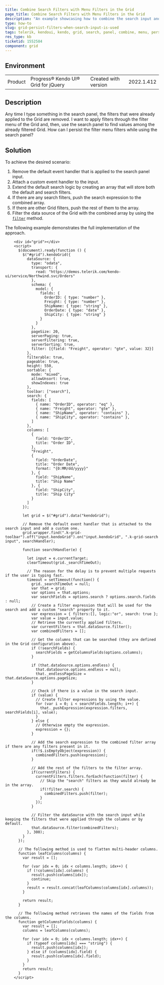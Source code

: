 ```yaml
---
title: Combine Search Filters with Menu Filters in the Grid
page_title: Combine Search Filters with Menu Filters in the Grid
description: "An example showcasing how to combine the search input and filter menu filters in the Kendo UI Grid."
type: how-to
slug: grid-persist-filters-when-search-input-is-used
tags: telerik, kendoui, kendo, grid, search, panel, combine, menu, persist, filters, searching
res_type: kb
ticketid: 1552584
component: grid
---
```


## Environment

<table>
 <tr>
  <td>Product</td>
  <td>Progress® Kendo UI® Grid for jQuery</td>
  <td>Created with version</td>
  <td>2022.1.412</td>
 </tr>
</table>

## Description

Any time I type something in the search panel, the filters that were already applied to the Grid are removed. I want to apply filters through the filter menu of the Grid and, then, use the search panel to find values among the already filtered Grid. How can I persist the filter menu filters while using the search panel?

## Solution

To achieve the desired scenario: 

1. Remove the default event handler that is applied to the search panel input.
1. Attach a custom event handler to the input.
1. Extend the default search logic by creating an array that will store both the default and search filters.
1. If there are any search filters, push the search expression to the combined array.
1. If there are other Grid filters, push the rest of them to the array.
1. Filter the data source of the Grid with the combined array by using the [`filter`](https://docs.telerik.com/kendo-ui/api/javascript/data/datasource/methods/filter) method.

The following example demonstrates the full implementation of the approach.

```dojo
    <div id="grid"></div>
    <script>
      $(document).ready(function () {
        $("#grid").kendoGrid({
          dataSource: {
            type: "odata",
            transport: {
              read: "https://demos.telerik.com/kendo-ui/service/Northwind.svc/Orders"
            },
            schema: {
              model: {
                fields: {
                  OrderID: { type: "number" },
                  Freight: { type: "number" },
                  ShipName: { type: "string" },
                  OrderDate: { type: "date" },
                  ShipCity: { type: "string" }
                }
              }
            },
            pageSize: 20,
            serverPaging: true,
            serverFiltering: true,
            serverSorting: true,
            filter: [{field: "Freight", operator: "gte", value: 32}]
          },
          filterable: true,
          pageable: true,
          height: 550,
          sortable: {
            mode: "mixed",
            allowUnsort: true,
            showIndexes: true
          },
          toolbar: ["search"],
          search: {
            fields: [
              { name: "OrderID", operator: "eq" },
              { name: "Freight", operator: "gte" },
              { name: "ShipName", operator: "contains" },
              { name: "ShipCity", operator: "contains" },
            ]
          },
          columns: [
            {
              field: "OrderID",
              title: "Order ID",
            },
            "Freight",
            {
              field: "OrderDate",
              title: "Order Date",
              format: "{0:MM/dd/yyyy}"
            }, {
              field: "ShipName",
              title: "Ship Name"
            }, {
              field: "ShipCity",
              title: "Ship City"
            }
          ]
        });

        let grid = $("#grid").data("kendoGrid");

        // Remove the default event handler that is attached to the search input and add a custom one.
        grid.wrapper.find(".k-grid-toolbar").off("input.kendoGrid").on("input.kendoGrid", ".k-grid-search input", searchHandler);

        function searchHandler(e) {

          let input = e.currentTarget;
          clearTimeout(grid._searchTimeOut);

          // The reason for the delay is to prevent multiple requests if the user is typing fast.
          timeout = setTimeout(function() {
            grid._searchTimeOut = null;
            var that = grid;
            var options = that.options;
            var searchFields = options.search ? options.search.fields : null;
            // Create a filter expression that will be used for the search and add a custom "search" property to it.
            var expression = { filters:[], logic:"or", search: true };
            var value = input.value;
            // Retrieve the currently applied filters.
            var currentFilters = that.dataSource.filter();
            var combinedFilters = [];

            // Get the columns that can be searched (they are defined in the Grid configuration above).
            if (!searchFields) {
              searchFields = getColumnsFields(options.columns);
            }

            if (that.dataSource.options.endless) {
              that.dataSource.options.endless = null;
              that._endlessPageSize = that.dataSource.options.pageSize;
            }

            // Check if there is a value in the search input.
            if (value) {
              // Create filter expressions by using the value.
              for (var i = 0; i < searchFields.length; i++) {
                that._pushExpression(expression.filters, searchFields[i], value);
              }
            } else {
              // Otherwise empty the expression.
              expression = {};
            }

            // Add the search expression to the combined filter array if there are any filters present in it.
            if(!$.isEmptyObject(expression)) {
              combinedFilters.push(expression);
            }

            // Add the rest of the filters to the filter array.
            if(currentFilters) {
              currentFilters.filters.forEach(function(filter) {
                // Skip the "search" filters as they would already be in the array.
                if(!filter.search) {
                  combinedFilters.push(filter);
                }
              });
            }

            // Filter the dataSource with the search input while keeping the filters that were applied through the columns or by default.
            that.dataSource.filter(combinedFilters);
          }, 300);
        }
      });

      // The following method is used to flatten multi-header columns.
      function leafColumns(columns) {
        var result = [];

        for (var idx = 0; idx < columns.length; idx++) {
          if (!columns[idx].columns) {
            result.push(columns[idx]);
            continue;
          }
          result = result.concat(leafColumns(columns[idx].columns));
        }

        return result;
      }

      // The following method retrieves the names of the fields from the columns.
      function getColumnsFields(columns) {
        var result = [];
        columns = leafColumns(columns);

        for (var idx = 0; idx < columns.length; idx++) {
          if (typeof columns[idx] === "string") {
            result.push(columns[idx]);
          } else if (columns[idx].field) {
            result.push(columns[idx].field);
          }
        }
        return result;
      }
    </script>
```